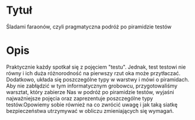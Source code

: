 # Tytuł

Śladami faraonów, czyli pragmatyczna podróż po piramidzie testów

# Opis

Praktycznie każdy spotkał się z pojęciem "testu". Jednak, test testowi nie równy i ich duża różnorodność na pierwszy rzut oka może przytłaczać. Dodatkowo, układa się poszczególne typy w warstwy i mówi o piramidach. Aby nie zabłądzić w tym informatycznym grobowcu, przygotowaliśmy warsztat, który zabierze Nas w podróż po piramidzie testów, wyjaśni najważniejsze pojęcia oraz zaprezentuje poszczególne typy testów.Opowiemy sobie również na co zwrócić uwagę i jak taką siatkę bezpieczeństwa utrzymywać w obliczu zmieniających się wymagań.